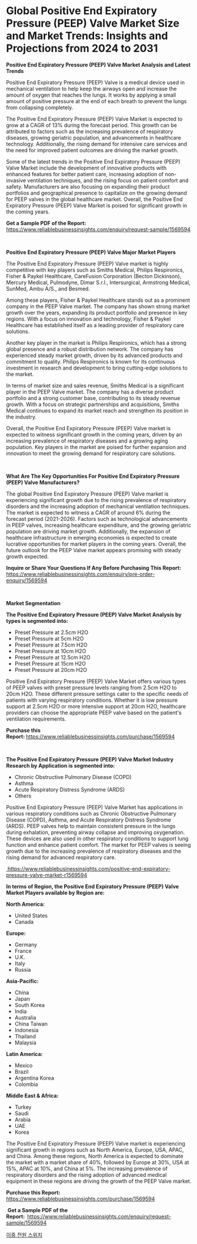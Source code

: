 <p><h1>Global Positive End Expiratory Pressure (PEEP) Valve Market Size and Market Trends: Insights and Projections from 2024 to 2031</h1></p><p><strong>Positive End Expiratory Pressure (PEEP) Valve Market Analysis and Latest Trends</strong></p>
<p><p>Positive End Expiratory Pressure (PEEP) Valve is a medical device used in mechanical ventilation to help keep the airways open and increase the amount of oxygen that reaches the lungs. It works by applying a small amount of positive pressure at the end of each breath to prevent the lungs from collapsing completely.</p><p>The Positive End Expiratory Pressure (PEEP) Valve Market is expected to grow at a CAGR of 13% during the forecast period. This growth can be attributed to factors such as the increasing prevalence of respiratory diseases, growing geriatric population, and advancements in healthcare technology. Additionally, the rising demand for intensive care services and the need for improved patient outcomes are driving the market growth.</p><p>Some of the latest trends in the Positive End Expiratory Pressure (PEEP) Valve Market include the development of innovative products with enhanced features for better patient care, increasing adoption of non-invasive ventilation techniques, and the rising focus on patient comfort and safety. Manufacturers are also focusing on expanding their product portfolios and geographical presence to capitalize on the growing demand for PEEP valves in the global healthcare market. Overall, the Positive End Expiratory Pressure (PEEP) Valve Market is poised for significant growth in the coming years.</p></p>
<p><strong>Get a Sample PDF of the Report:&nbsp;</strong> <a href="https://www.reliablebusinessinsights.com/enquiry/request-sample/1569594">https://www.reliablebusinessinsights.com/enquiry/request-sample/1569594</a></p>
<p>&nbsp;</p>
<p><strong>Positive End Expiratory Pressure (PEEP) Valve Major Market Players</strong></p>
<p><p>The Positive End Expiratory Pressure (PEEP) Valve market is highly competitive with key players such as Smiths Medical, Philips Respironics, Fisher & Paykel Healthcare, CareFusion Corporation (Becton Dickinson), Mercury Medical, Pulmodyne, Dimar S.r.l., Intersurgical, Armstrong Medical, SunMed, Ambu A/S., and Besmed.</p><p>Among these players, Fisher & Paykel Healthcare stands out as a prominent company in the PEEP Valve market. The company has shown strong market growth over the years, expanding its product portfolio and presence in key regions. With a focus on innovation and technology, Fisher & Paykel Healthcare has established itself as a leading provider of respiratory care solutions.</p><p>Another key player in the market is Philips Respironics, which has a strong global presence and a robust distribution network. The company has experienced steady market growth, driven by its advanced products and commitment to quality. Philips Respironics is known for its continuous investment in research and development to bring cutting-edge solutions to the market.</p><p>In terms of market size and sales revenue, Smiths Medical is a significant player in the PEEP Valve market. The company has a diverse product portfolio and a strong customer base, contributing to its steady revenue growth. With a focus on strategic partnerships and acquisitions, Smiths Medical continues to expand its market reach and strengthen its position in the industry.</p><p>Overall, the Positive End Expiratory Pressure (PEEP) Valve market is expected to witness significant growth in the coming years, driven by an increasing prevalence of respiratory diseases and a growing aging population. Key players in the market are poised for further expansion and innovation to meet the growing demand for respiratory care solutions.</p></p>
<p>&nbsp;</p>
<p><strong>What Are The Key Opportunities For Positive End Expiratory Pressure (PEEP) Valve Manufacturers?</strong></p>
<p><p>The global Positive End Expiratory Pressure (PEEP) Valve market is experiencing significant growth due to the rising prevalence of respiratory disorders and the increasing adoption of mechanical ventilation techniques. The market is expected to witness a CAGR of around 6% during the forecast period (2021-2026). Factors such as technological advancements in PEEP valves, increasing healthcare expenditure, and the growing geriatric population are driving market growth. Additionally, the expansion of healthcare infrastructure in emerging economies is expected to create lucrative opportunities for market players in the coming years. Overall, the future outlook for the PEEP Valve market appears promising with steady growth expected.</p></p>
<p><strong>Inquire or Share Your Questions If Any Before Purchasing This Report:</strong> <a href="https://www.reliablebusinessinsights.com/enquiry/pre-order-enquiry/1569594">https://www.reliablebusinessinsights.com/enquiry/pre-order-enquiry/1569594</a></p>
<p>&nbsp;</p>
<p><strong>Market Segmentation</strong></p>
<p><strong>The Positive End Expiratory Pressure (PEEP) Valve Market Analysis by types is segmented into:</strong></p>
<p><ul><li>Preset Pressure at 2.5cm H2O</li><li>Preset Pressure at 5cm H2O</li><li>Preset Pressure at 7.5cm H2O</li><li>Preset Pressure at 10cm H2O</li><li>Preset Pressure at 12.5cm H2O</li><li>Preset Pressure at 15cm H2O</li><li>Preset Pressure at 20cm H2O</li></ul></p>
<p><p>Positive End Expiratory Pressure (PEEP) Valve Market offers various types of PEEP valves with preset pressure levels ranging from 2.5cm H2O to 20cm H2O. These different pressure settings cater to the specific needs of patients with varying respiratory conditions. Whether it is low pressure support at 2.5cm H2O or more intensive support at 20cm H2O, healthcare providers can choose the appropriate PEEP valve based on the patient's ventilation requirements.</p></p>
<p><strong>Purchase this Report:&nbsp;</strong><a href="https://www.reliablebusinessinsights.com/purchase/1569594">https://www.reliablebusinessinsights.com/purchase/1569594</a></p>
<p>&nbsp;</p>
<p><strong>The Positive End Expiratory Pressure (PEEP) Valve Market Industry Research by Application is segmented into:</strong></p>
<p><ul><li>Chronic Obstructive Pulmonary Disease (COPD)</li><li>Asthma</li><li>Acute Respiratory Distress Syndrome (ARDS)</li><li>Others</li></ul></p>
<p><p>Positive End Expiratory Pressure (PEEP) Valve Market has applications in various respiratory conditions such as Chronic Obstructive Pulmonary Disease (COPD), Asthma, and Acute Respiratory Distress Syndrome (ARDS). PEEP valves help to maintain consistent pressure in the lungs during exhalation, preventing airway collapse and improving oxygenation. These devices are also used in other respiratory conditions to support lung function and enhance patient comfort. The market for PEEP valves is seeing growth due to the increasing prevalence of respiratory diseases and the rising demand for advanced respiratory care.</p></p>
<p><a href="https://www.reliablebusinessinsights.com/positive-end-expiratory-pressure-valve-market-r1569594">&nbsp;https://www.reliablebusinessinsights.com/positive-end-expiratory-pressure-valve-market-r1569594</a></p>
<p><strong>In terms of Region, the Positive End Expiratory Pressure (PEEP) Valve Market Players available by Region are:</strong></p>
<p>
    <p> <strong> North America: </strong>
        <ul>
            <li>United States</li>
            <li>Canada</li>
        </ul>
        </p> 
    <p> <strong> Europe: </strong>
        <ul>
            <li>Germany</li>
            <li>France</li>
            <li>U.K.</li>
            <li>Italy</li>
            <li>Russia</li>
        </ul>
        </p> 
    <p> <strong> Asia-Pacific: </strong>
        <ul>
            <li>China</li>
            <li>Japan</li>
            <li>South Korea</li>
            <li>India</li>
            <li>Australia</li>
            <li>China Taiwan</li>
            <li>Indonesia</li>
            <li>Thailand</li>
            <li>Malaysia</li>
        </ul>
        </p> 
    <p> <strong> Latin America: </strong>
        <ul>
            <li>Mexico</li>
            <li>Brazil</li>
            <li>Argentina Korea</li>
            <li>Colombia</li>
        </ul>
        </p> 
    <p> <strong> Middle East & Africa: </strong>
        <ul>
            <li>Turkey</li>
            <li>Saudi</li>
            <li>Arabia</li>
            <li>UAE</li>
            <li>Korea</li>
        </ul>
    </p>
    </p>
<p><p>The Positive End Expiratory Pressure (PEEP) Valve market is experiencing significant growth in regions such as North America, Europe, USA, APAC, and China. Among these regions, North America is expected to dominate the market with a market share of 40%, followed by Europe at 30%, USA at 15%, APAC at 10%, and China at 5%. The increasing prevalence of respiratory disorders and the rising adoption of advanced medical equipment in these regions are driving the growth of the PEEP Valve market.</p></p>
<p><strong>Purchase this Report: </strong><a href="https://www.reliablebusinessinsights.com/purchase/1569594">https://www.reliablebusinessinsights.com/purchase/1569594</a></p>
<p>&nbsp;<strong>Get a Sample PDF of the Report:&nbsp;&nbsp;</strong><a href="https://www.reliablebusinessinsights.com/enquiry/request-sample/1569594">https://www.reliablebusinessinsights.com/enquiry/request-sample/1569594</a></p>
<p><strong></strong></p>
<p><p><a href="https://medium.com/@wheelgg5674537/%EB%93%80%EC%96%BC-%ED%8C%8C%EC%9B%8C-%EC%8A%A4%EC%9C%84%EC%B9%98-%EC%8B%9C%EC%9E%A5-%EA%B7%9C%EB%AA%A8-%EB%B0%8F-%EC%8B%9C%EC%9E%A5-%EB%8F%99%ED%96%A5-%EC%A0%84%EC%B2%B4-%EC%82%B0%EC%97%85-%EA%B0%9C%EC%9A%94-2024-2031-b7f778f7627e">이중 전원 스위치</a></p></p>